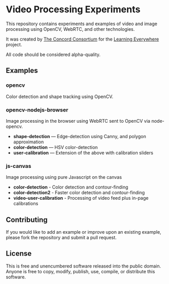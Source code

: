 # Video Processing Experiments

This repository contains experiments and examples of video and image processing
using OpenCV, WebRTC, and other technologies.

It was created by [The Concord Consortium](http://www.concord.org) for the
[Learning Everywhere](http://concord.org/learning-everywhere/) project.

All code should be considered alpha-quality.

## Examples

### opencv

Color detection and shape tracking using OpenCV.

### opencv-nodejs-browser

Image processing in the browser using WebRTC sent to OpenCV via node-opencv.

* **shape-detection** — Edge-detection using Canny, and polygon approximation
* **color-detection** — HSV color-detection
* **user-calibration** — Extension of the above with calibration sliders

### js-canvas

Image processing using pure Javascript on the canvas

* **color-detection** - Color detection and contour-finding
* **color-detection2** - Faster color detection and contour-finding
* **video-user-calibration** - Processing of video feed plus in-page calibrations

##  Contributing

If you would like to add an example or improve upon an existing example,
please fork the repository and submit a pull request.

## License

This is free and unencumbered software released into the public domain. Anyone is
free to copy, modify, publish, use, compile, or distribute this software.